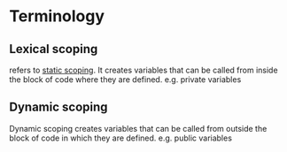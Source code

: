 # Terminology

## Lexical scoping

refers to <u>static scoping</u>. It creates variables that can be called from inside the block of code where they are defined.  e.g. private variables

## Dynamic scoping

Dynamic scoping creates variables that can be called from outside the block of code in which they are defined. e.g. public variables 

